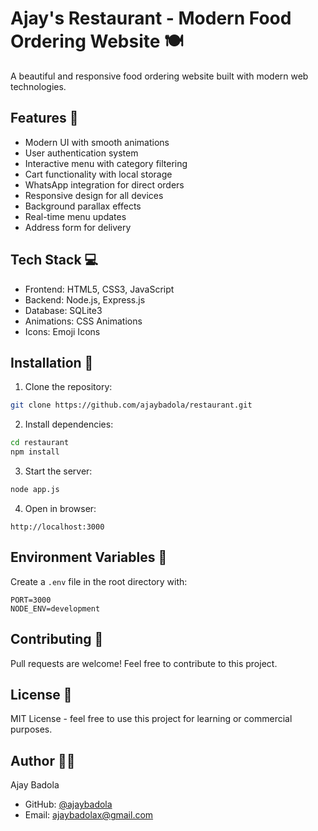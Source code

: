 # Ajay's Restaurant - Modern Food Ordering Website 🍽️

A beautiful and responsive food ordering website built with modern web technologies.

## Features 🌟

- Modern UI with smooth animations
- User authentication system
- Interactive menu with category filtering
- Cart functionality with local storage
- WhatsApp integration for direct orders
- Responsive design for all devices
- Background parallax effects
- Real-time menu updates
- Address form for delivery

## Tech Stack 💻

- Frontend: HTML5, CSS3, JavaScript
- Backend: Node.js, Express.js
- Database: SQLite3
- Animations: CSS Animations
- Icons: Emoji Icons

## Installation 🚀

1. Clone the repository:
```bash
git clone https://github.com/ajaybadola/restaurant.git
```

2. Install dependencies:
```bash
cd restaurant
npm install
```

3. Start the server:
```bash
node app.js
```

4. Open in browser:
```
http://localhost:3000
```

## Environment Variables 🔑

Create a `.env` file in the root directory with:
```
PORT=3000
NODE_ENV=development
```

## Contributing 🤝

Pull requests are welcome! Feel free to contribute to this project.

## License 📝

MIT License - feel free to use this project for learning or commercial purposes.

## Author 👨‍💻

Ajay Badola
- GitHub: [@ajaybadola](https://github.com/ajaybadola)
- Email: ajaybadolax@gmail.com
